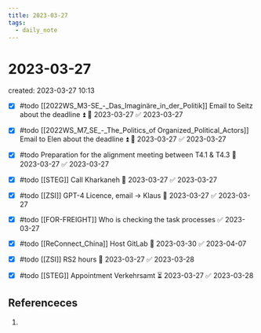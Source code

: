 ```yaml
---
title: 2023-03-27
tags:
  - daily_note
---
```


# 2023-03-27
created: 2023-03-27 10:13

- [x] #todo [[2022WS_M3-SE_-_Das_Imaginäre_in_der_Politik]] Email to Seitz about the deadline ⏫ 📅 2023-03-27 ✅ 2023-03-27
- [x] #todo [[2022WS_M7_SE_-_The_Politics_of Organized_Political_Actors]] Email to Elen about the deadline ⏫ 📅 2023-03-27 ✅ 2023-03-27
- [x] #todo Preparation for the alignment meeting between T4.1 & T4.3 📅 2023-03-27 ✅ 2023-03-27
- [x] #todo [[STEG]] Call Kharkaneh 📅 2023-03-27 ✅ 2023-03-27
- [x] #todo [[ZSI]] GPT-4 Licence, email -> Klaus 📅 2023-03-27 ✅ 2023-03-27
- [x] #todo [[FOR-FREIGHT]] Who is checking the task processes ✅ 2023-03-27
- [x] #todo [[ReConnect_China]] Host GitLab 📅 2023-03-30 ✅ 2023-04-07
- [x] #todo [[ZSI]] RS2 hours 📅 2023-03-27 ✅ 2023-03-28
- [x] #todo [[STEG]] Appointment Verkehrsamt ⏳ 2023-03-27 ✅ 2023-03-28


## Referenceces
1. 